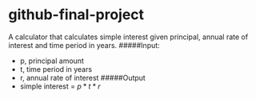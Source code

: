 # github-final-project
A calculator that calculates simple interest given principal, annual rate of interest and time period in years.
#####Input:
   - p, principal amount
   - t, time period in years
   - r, annual rate of interest
#####Output
   - simple interest = $p*t*r$
